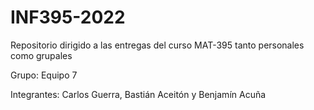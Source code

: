 # INF395-2022
Repositorio dirigido a las entregas del curso MAT-395 tanto personales como grupales

Grupo: Equipo 7

Integrantes: Carlos Guerra,
             Bastián Aceitón y
             Benjamín Acuña
